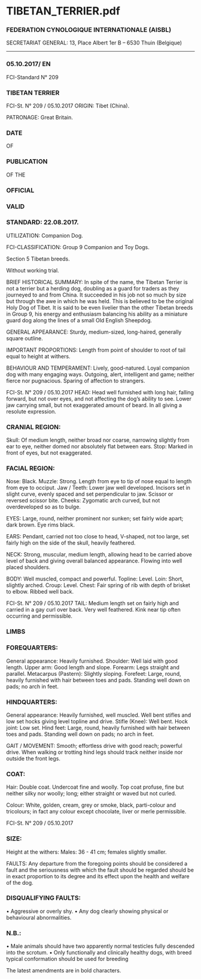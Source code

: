 # TIBETAN_TERRIER.pdf


### FEDERATION CYNOLOGIQUE INTERNATIONALE (AISBL)


SECRETARIAT GENERAL: 13, Place Albert 1er  B – 6530 Thuin (Belgique)
______________________________________________________________________________


### 05.10.2017/ EN



FCI-Standard N° 209

### TIBETAN TERRIER




FCI-St. N° 209 / 05.10.2017
ORIGIN: Tibet (China).

PATRONAGE: Great Britain.

### DATE


OF


### PUBLICATION


OF
THE


### OFFICIAL



### VALID



### STANDARD: 22.08.2017.



UTILIZATION: Companion Dog.

FCI-CLASSIFICATION: Group   9  Companion and Toy Dogs.

Section  5 Tibetan breeds.

Without working trial.



BRIEF HISTORICAL SUMMARY: In spite of the name, the
Tibetan Terrier is not a terrier but a herding dog, doubling as a guard
for traders as they journeyed to and from China. It succeeded in his
job not so much by size but through the awe in which he was held.
This is believed to be the original Holy Dog of Tibet. It is said to be
even livelier than the other Tibetan breeds in Group 9, his energy and
enthusiasm balancing his ability as a miniature guard dog along the
lines of a small Old English Sheepdog.

GENERAL APPEARANCE: Sturdy, medium-sized, long-haired,
generally square outline.

IMPORTANT PROPORTIONS: Length from point of shoulder to
root of tail equal to height at withers.

BEHAVIOUR AND TEMPERAMENT: Lively, good-natured.
Loyal companion dog with many engaging ways. Outgoing, alert,
intelligent and game; neither fierce nor pugnacious. Sparing of
affection to strangers.




FCI-St. N° 209 / 05.10.2017
HEAD: Head well furnished with long hair, falling forward, but not
over eyes, and not affecting the dog’s ability to see. Lower jaw
carrying small, but not exaggerated amount of beard.  In all giving a
resolute expression.

### CRANIAL REGION:


Skull: Of medium length, neither broad nor coarse, narrowing
slightly from ear to eye, neither domed nor absolutely flat between
ears.
Stop: Marked in front of eyes, but not exaggerated.

### FACIAL REGION:


Nose: Black.
Muzzle: Strong. Length from eye to tip of nose equal to length from
eye to occiput.
Jaw / Teeth: Lower jaw well developed. Incisors set in slight curve,
evenly spaced and set perpendicular to jaw.  Scissor or reversed
scissor bite.
Cheeks: Zygomatic arch curved, but not overdeveloped so as to
bulge.

EYES: Large, round, neither prominent nor sunken; set fairly wide
apart; dark brown.  Eye rims black.

EARS: Pendant, carried not too close to head, V-shaped, not too
large, set fairly high on the side of the skull, heavily feathered.

NECK: Strong, muscular, medium length, allowing head to be
carried above level of back and giving overall balanced appearance.
Flowing into well placed shoulders.

BODY: Well muscled, compact and powerful.
Topline: Level.
Loin: Short, slightly arched.
Croup: Level.
Chest: Fair spring of rib with depth of brisket to elbow.  Ribbed well
back.



FCI-St. N° 209 / 05.10.2017
TAIL: Medium length set on fairly high and carried in a gay curl
over back.  Very well feathered.  Kink near tip often occurring and
permissible.

### LIMBS



### FOREQUARTERS:


General appearance: Heavily furnished.
Shoulder: Well laid with good length.
Upper arm: Good length and slope.
Forearm: Legs straight and parallel.
Metacarpus (Pastern): Slightly sloping.
Forefeet: Large, round, heavily furnished with hair between toes and
pads. Standing well down on pads; no arch in feet.

### HINDQUARTERS:


General appearance: Heavily furnished, well muscled. Well bent
stifles and low set hocks giving level topline and drive.
Stifle (Knee): Well bent.
Hock joint: Low set.
Hind feet: Large, round, heavily furnished with hair between toes
and pads.  Standing well down on pads; no arch in feet.

GAIT / MOVEMENT: Smooth; effortless drive with good reach;
powerful drive. When walking or trotting hind legs should track
neither inside nor outside the front legs.

### COAT:


Hair: Double coat. Undercoat fine and woolly. Top coat profuse, fine
but neither silky nor woolly; long; either straight or waved but not
curled.

Colour: White, golden, cream, grey or smoke, black, parti-colour and
tricolours; in fact any colour except chocolate, liver or merle
permissible.




FCI-St. N° 209 / 05.10.2017

### SIZE:


Height at the withers: Males: 36 - 41 cm; females slightly smaller.

FAULTS: Any departure from the foregoing points should be
considered a fault and the seriousness with which the fault should be
regarded should be in exact proportion to its degree and its effect
upon the health and welfare of the dog.


### DISQUALIFYING FAULTS:


•
Aggressive or overly shy.
•
Any dog clearly showing physical or behavioural abnormalities.

### N.B.:


•  Male animals should have two apparently normal testicles fully
descended into the scrotum.
•  Only functionally and clinically healthy dogs, with breed typical
conformation should be used for breeding


The latest amendments are in bold characters.






